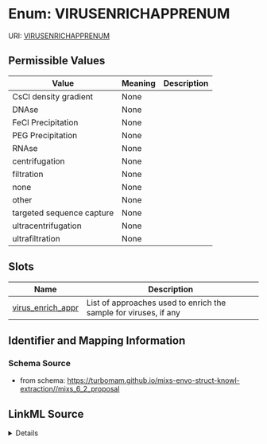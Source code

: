 # Enum: VIRUSENRICHAPPRENUM



URI: [VIRUSENRICHAPPRENUM](VIRUSENRICHAPPRENUM)

## Permissible Values

| Value | Meaning | Description |
| --- | --- | --- |
| CsCl density gradient | None |  |
| DNAse | None |  |
| FeCl Precipitation | None |  |
| PEG Precipitation | None |  |
| RNAse | None |  |
| centrifugation | None |  |
| filtration | None |  |
| none | None |  |
| other | None |  |
| targeted sequence capture | None |  |
| ultracentrifugation | None |  |
| ultrafiltration | None |  |




## Slots

| Name | Description |
| ---  | --- |
| [virus_enrich_appr](virus_enrich_appr.md) | List of approaches used to enrich the sample for viruses, if any |






## Identifier and Mapping Information







### Schema Source


* from schema: https://turbomam.github.io/mixs-envo-struct-knowl-extraction//mixs_6_2_proposal




## LinkML Source

<details>
```yaml
name: VIRUS_ENRICH_APPR_ENUM
from_schema: https://turbomam.github.io/mixs-envo-struct-knowl-extraction//mixs_6_2_proposal
rank: 1000
permissible_values:
  CsCl density gradient:
    text: CsCl density gradient
  DNAse:
    text: DNAse
  FeCl Precipitation:
    text: FeCl Precipitation
  PEG Precipitation:
    text: PEG Precipitation
  RNAse:
    text: RNAse
  centrifugation:
    text: centrifugation
  filtration:
    text: filtration
  none:
    text: none
  other:
    text: other
  targeted sequence capture:
    text: targeted sequence capture
  ultracentrifugation:
    text: ultracentrifugation
  ultrafiltration:
    text: ultrafiltration

```
</details>
